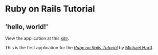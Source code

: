# Ruby on Rails Tutorial

## 'hello, world!'

View the application at this [*site*](https://still-harbor-78465.herokuapp.com/).

This is the first application for the 
[*Ruby on Rails Tutorial*](http://www.railstutorial.org/)
by [Michael Hartl](http://www.michaelhartl.com/). 